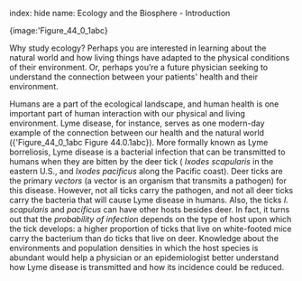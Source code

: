 index: hide
name: Ecology and the Biosphere - Introduction


{image:'Figure_44_0_1abc}
        

Why study ecology? Perhaps you are interested in learning about the natural world and how living things have adapted to the physical conditions of their environment. Or, perhaps you’re a future physician seeking to understand the connection between your patients' health and their environment.

Humans are a part of the ecological landscape, and human health is one important part of human interaction with our physical and living environment. Lyme disease, for instance, serves as one modern-day example of the connection between our health and the natural world ({'Figure_44_0_1abc Figure 44.0.1abc}). More formally known as Lyme borreliosis, Lyme disease is a bacterial infection that can be transmitted to humans when they are bitten by the deer tick ( *Ixodes scapularis* in the eastern U.S., and  *Ixodes pacificus* along the Pacific coast). Deer ticks are the primary  *vectors* (a vector is an organism that transmits a pathogen) for this disease. However, not all ticks carry the pathogen, and not all deer ticks carry the bacteria that will cause Lyme disease in humans. Also, the ticks  *I. scapularis* and  *pacificus* can have other hosts besides deer. In fact, it turns out that the  *probability of infection* depends on the type of host upon which the tick develops: a higher proportion of ticks that live on white-footed mice carry the bacterium than do ticks that live on deer. Knowledge about the environments and population densities in which the host species is abundant would help a physician or an epidemiologist better understand how Lyme disease is transmitted and how its incidence could be reduced.
